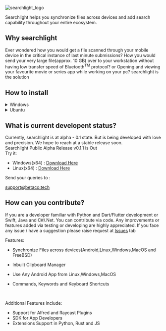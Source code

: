 ![searchlight_logo](https://user-images.githubusercontent.com/64083352/188547718-d7a3e9b6-a68c-473b-ac5f-b34badd99574.svg)


Searchlight helps you synchronize files across devices and add search capability throughout your entire ecosystem. 

## Why searchlight
Ever wondered how you would get a file scanned through your mobile device in the critical instance of last minute submissions?
How you would send your very large file(approx. 10 GB) over to your workstation without having low transfer speed of Bluetooth<sup>TM</sup> protocol?
or Opening and viewing your favourite movie or series app while working on your pc?
searchlight is the solution
## How to install
<details>
<summary>Windows</summary>
<br>
  
- Step 1: Download the installation [zip](https://github.com/Betaco-Open/searchlight/releases/download/v0.1.0/release.zip) 
- Step 2: Extract the zip at any location of your choice
- To activate auto-launch continue else skip to Step 7
- Step 3: Right click `searchlight_gui.exe` the show more options(only on Windows 11)
- Step 4: Press Create Shortcut
- Step 5: Open File Explorer or Press Win+E and go to `%APPDATA%\Microsoft\Windows\Start Menu\Programs\Startup`
- Step 6: Then copy the shortcut file from unzipped folder named `searchlight_gui.exe - shortcut` to `%APPDATA%\Microsoft\Windows\Start Menu\Programs\Startup`
- Step 7: Double Click on `searchlight_gui.exe` in unzipped folder (Press Allow if Microsoft Defender Screen Appears)
- Step 8: Now press `Alt+Z` and start Searchlight App
 <br>
</details>

<details>
<summary>Ubuntu</summary>
<br>
  
- Step 1: Download the binary tarball for linux [zip](https://github.com/Betaco-Open/searchlight/releases/download/v0.1.0/release.zip) 
- Step 2: Extract the zip at any location of your choice
- Step 3: Open Settings > Keyboard > Custom Shortcut
- Step 4: Press Create Shortcut
- Step 5: In command type '$EXTRACTED_ZIP_LOCATION\searchlight_gui'  
- Step 6: Then configure your Shortcut e.g.Alt+Q for opening Searchlight and Save Settings.
- Step 7: Now press `Alt+Q`/<your shortcut> and start Searchlight App
- Step 8: To exit press `Alt+Z`
  
</details>

## What is current developent status?
Currently, searchlight is at alpha - 0.1 state. But is being developed with love and precision. We hope to reach at a stable release soon. <br>
Searchlight Public Alpha Release v0.1.1 is Out <br>
Try it: <br>
- Windows(x64) : [Download Here](https://github.com/Betaco-Open/searchlight/releases/download/v0.1.1/searchlight_gui-windows-x64.tar.xz)  <br>
- Linux(x64) : [Download Here](https://github.com/Betaco-Open/searchlight/releases/download/v0.1.1/searchlight_gui-linux-x64.tar.xz) <br>


Send your queries to :
<br>

[//]: <> (searchlight@betaco.tech <br>)

support@betaco.tech

## How can you contribute?
If you are a developer familiar with Python and Dart/Flutter development or Swift, Java and C#/.Net. You can contribute via code. Any improvements or features added via testing or developing are highly appreciated.
If you face any issue / have a suggestion please raise request at [Issues](https://github.com/Betaco-Open/searchlight/issues) tab

[//]: <> (Also, funding this project also will help it thrive longer.)

Features:
- Synchronize Files across devices(Android,Linux,Windows,MacOS and FreeBSD)
- Inbuilt Clipboard Manager
- Use Any Android App from Linux,Windows,MacOS
- Commands, Keywords and Keyboard Shortcuts

  <br>
  
Additional Features include:
- Support for Alfred and Raycast Plugins
- SDK for App Developers
- Extensions Support in Python, Rust and JS



